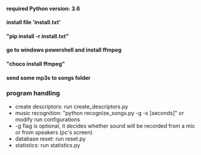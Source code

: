 <h4> required Python version: 3.6<br>
<h4> install file 'install.txt'<br>
<h4> "pip install -r install.txt"<br>
<h4> go to windows powershell and install ffmpeg<br>
<h4> "choco install ffmpeg"<br>
<h4> send some mp3s to songs folder<br>

### program handling<br>
* create descriptors: run create_descriptors.py <br>
* music recognition: "python recognize_songs.py -g -s [seconds]" or modify run configurations<br>
* -g flag is optional, it decides whether sound will be recorded from a mic or from speakers (pc's screen)<br>
* database reset: run reset.py<br>
* statistics: run statistics.py<br>
